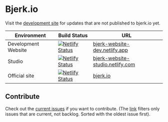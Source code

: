 # Bjerk.io

Visit the [development site](https://bjerk-website-dev.netlify.app/) for updates that are not published to bjerk.io yet.

|Environment|Build Status|URL|
|----------|----------|----|
|Development Website|[![Netlify Status](https://api.netlify.com/api/v1/badges/dc46c0ba-74d6-43a4-9cf6-d7fcc46e4642/deploy-status)](https://app.netlify.com/sites/bjerk-website-dev/deploys)|[bjerk-website-dev.netlify.app](https://bjerk-website-dev.netlify.app)|
|Studio|[![Netlify Status](https://api.netlify.com/api/v1/badges/cfbd345d-214d-4792-964c-b411ed6fb278/deploy-status)](https://app.netlify.com/sites/bjerk-website-studio/deploys)|[bjerk-website-studio.netlify.com](https://bjerk-website-studio.netlify.com)|
|Official site|[![Netlify Status](https://api.netlify.com/api/v1/badges/05ef7817-e0d4-4ee7-bb01-d858fbe519ae/deploy-status)](https://app.netlify.com/sites/bjerk-website/deploys)|[bjerk.io](https://bjerk.io)|

## Contribute

Check out the [current issues][current-issues] if you want to contribute. (The [link][current-issues] filters only issues that are current, not backlog. Sorted with the oldest issue first).


[current-issues]: https://github.com/issues?q=is%3Aissue+is%3Aopen+repo%3Abjerkio%2Fwebsite+archived%3Afalse+sort%3Aupdated-asc+-label%3Abacklog+
